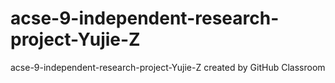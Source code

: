 # acse-9-independent-research-project-Yujie-Z
acse-9-independent-research-project-Yujie-Z created by GitHub Classroom

